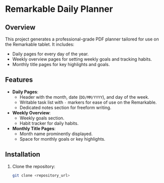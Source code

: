 # Remarkable Daily Planner

## Overview
This project generates a professional-grade PDF planner tailored for use on the Remarkable tablet. It includes:
- Daily pages for every day of the year.
- Weekly overview pages for setting weekly goals and tracking habits.
- Monthly title pages for key highlights and goals.

## Features
- **Daily Pages**:
  - Header with the month, date (`DD/MM/YYYY`), and day of the week.
  - Writable task list with `-` markers for ease of use on the Remarkable.
  - Dedicated notes section for freeform writing.
- **Weekly Overview**:
  - Weekly goals section.
  - Habit tracker for daily habits.
- **Monthly Title Pages**:
  - Month name prominently displayed.
  - Space for monthly goals or key highlights.

## Installation
1. Clone the repository:
   ```bash
   git clone <repository_url>

